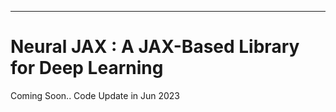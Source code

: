 ______________________________________________________________________
# Neural JAX : A JAX-Based Library for Deep Learning

Coming Soon.. Code Update in Jun 2023